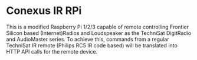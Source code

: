# Conexus IR RPi
This is a modified Raspberry Pi 1/2/3 capable of remote controlling Frontier Silicon based (Internet)Radios and Loudspeaker as the TechniSat DigitRadio and AudioMaster series.
To achieve this, commands from a regular TechniSat IR remote (Philips RC5 IR code based) will be translated into HTTP API calls for the remote device.
